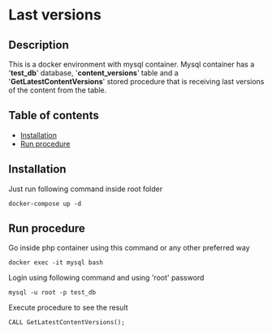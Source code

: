 # Last versions

## Description
This is a docker environment with mysql container. Mysql container has a '**test_db**' database, '**content_versions**' table and a '**GetLatestContentVersions**' stored procedure that is receiving last versions of the content from the table.

## Table of contents
- [Installation](#installation)
- [Run procedure](#run-procedure)

## Installation
Just run following command inside root folder
```shell
docker-compose up -d
```

## Run procedure
Go inside php container using this command or any other preferred way
```shell
docker exec -it mysql bash
```
Login using following command and using 'root' password
```shell
mysql -u root -p test_db
```
Execute procedure to see the result
```shell
CALL GetLatestContentVersions();
```